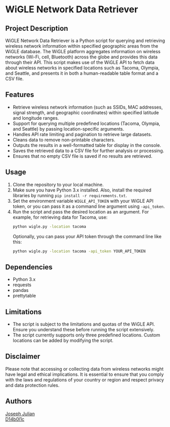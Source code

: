 # WiGLE Network Data Retriever

## Project Description

WiGLE Network Data Retriever is a Python script for querying and retrieving wireless network information within specified geographic areas from the WiGLE database. The WiGLE platform aggregates information on wireless networks (Wi-Fi, cell, Bluetooth) across the globe and provides this data through their API. This script makes use of the WiGLE API to fetch data about wireless networks in specified locations such as Tacoma, Olympia, and Seattle, and presents it in both a human-readable table format and a CSV file.

## Features

- Retrieve wireless network information (such as SSIDs, MAC addresses, signal strength, and geographic coordinates) within specified latitude and longitude ranges.
- Support for querying multiple predefined locations (Tacoma, Olympia, and Seattle) by passing location-specific arguments.
- Handles API rate limiting and pagination to retrieve large datasets.
- Cleans data to remove non-printable characters.
- Outputs the results in a well-formatted table for display in the console.
- Saves the retrieved data to a CSV file for further analysis or processing.
- Ensures that no empty CSV file is saved if no results are retrieved.

## Usage

1. Clone the repository to your local machine.
2. Make sure you have Python 3.x installed. Also, install the required libraries by running `pip install -r requirements.txt`.
3. Set the environment variable `WIGLE_API_TOKEN` with your WiGLE API token, or you can pass it as a command line argument using `-api_token`.
4. Run the script and pass the desired location as an argument. For example, for retrieving data for Tacoma, use:
   ```sh
   python wigle.py -location tacoma
   ```
   Optionally, you can pass your API token through the command line like this:
   ```sh
   python wigle.py -location tacoma -api_token YOUR_API_TOKEN
   ```

## Dependencies

- Python 3.x
- requests
- pandas
- prettytable

## Limitations

- The script is subject to the limitations and quotas of the WiGLE API. Ensure you understand these before running the script extensively.
- The script currently supports only three predefined locations. Custom locations can be added by modifying the script.

## Disclaimer

Please note that accessing or collecting data from wireless networks might have legal and ethical implications. It is essential to ensure that you comply with the laws and regulations of your country or region and respect privacy and data protection rules.

## Authors

[Joseph Julian](https://github.com/jbjulia)  
[D14b0l1c](https://github.com/D14b0l1c)

